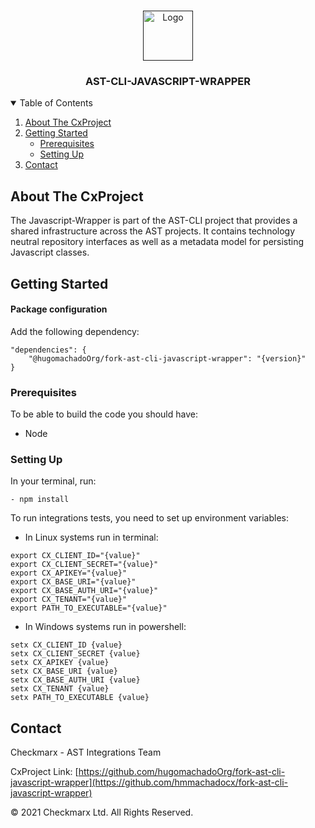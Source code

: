 <!-- PROJECT LOGO 7 -->
<br />
<p align="center">
  <a href="">
    <img src="./logo.png" alt="Logo" width="80" height="80">
  </a>

<h3 align="center">AST-CLI-JAVASCRIPT-WRAPPER</h3>

<!-- TABLE OF CONTENTS -->
<details open="open">
  <summary>Table of Contents</summary>
  <ol>
    <li>
      <a href="#about-the-project">About The CxProject</a>
    </li>
    <li>
      <a href="#getting-started">Getting Started</a>
      <ul>
        <li><a href="#prerequisites">Prerequisites</a></li>
        <li><a href="#setting-up">Setting Up</a></li>
      </ul>
    </li>
    <li><a href="#contact">Contact</a></li>
  </ol>
</details>

<!-- ABOUT THE PROJECT -->
## About The CxProject

The Javascript-Wrapper is part of the AST-CLI project that provides a shared infrastructure across the AST projects.
It contains technology neutral repository interfaces as well as a metadata model for persisting Javascript classes.

<!-- GETTING STARTED -->
## Getting Started

#### Package configuration

Add the following dependency:

```     
"dependencies": {
    "@hugomachadoOrg/fork-ast-cli-javascript-wrapper": "{version}"
}
```

### Prerequisites

To be able to build the code you should have:
* Node


### Setting Up

In your terminal, run:
```
- npm install
```

To run integrations tests, you need to set up environment variables:

- In Linux systems run in terminal:
```
export CX_CLIENT_ID="{value}"
export CX_CLIENT_SECRET="{value}"
export CX_APIKEY="{value}"
export CX_BASE_URI="{value}"
export CX_BASE_AUTH_URI="{value}"
export CX_TENANT="{value}"
export PATH_TO_EXECUTABLE="{value}"
```

- In Windows systems run in powershell:
```
setx CX_CLIENT_ID {value}
setx CX_CLIENT_SECRET {value}
setx CX_APIKEY {value}
setx CX_BASE_URI {value}
setx CX_BASE_AUTH_URI {value}
setx CX_TENANT {value}
setx PATH_TO_EXECUTABLE {value}
```

<!-- CONTACT -->
## Contact

Checkmarx - AST Integrations Team

CxProject Link: [https://github.com/hugomachadoOrg/fork-ast-cli-javascript-wrapper](https://github.com/hmmachadocx/fork-ast-cli-javascript-wrapper)


© 2021 Checkmarx Ltd. All Rights Reserved.
